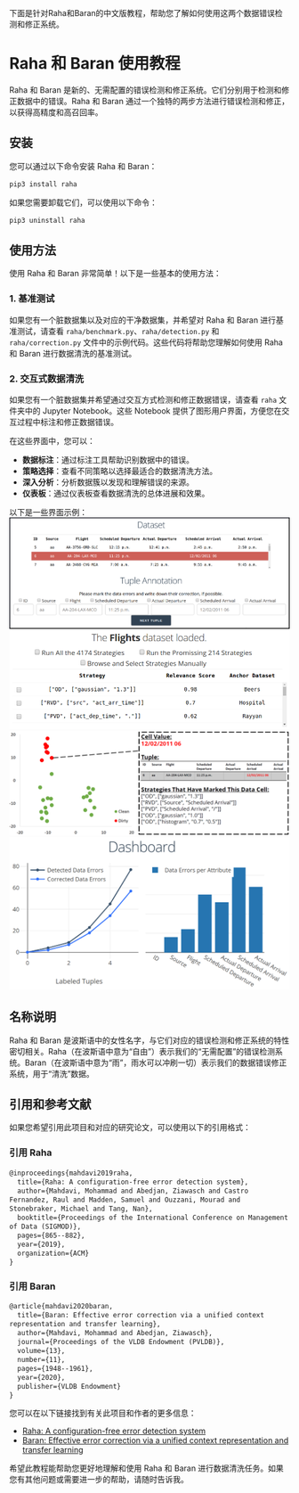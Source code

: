 下面是针对Raha和Baran的中文版教程，帮助您了解如何使用这两个数据错误检测和修正系统。

# Raha 和 Baran 使用教程

Raha 和 Baran 是新的、无需配置的错误检测和修正系统。它们分别用于检测和修正数据中的错误。Raha 和 Baran 通过一个独特的两步方法进行错误检测和修正，以获得高精度和高召回率。

## 安装
您可以通过以下命令安装 Raha 和 Baran：
```bash
pip3 install raha
```

如果您需要卸载它们，可以使用以下命令：
```bash
pip3 uninstall raha
```

## 使用方法
使用 Raha 和 Baran 非常简单！以下是一些基本的使用方法：

### 1. **基准测试**
如果您有一个脏数据集以及对应的干净数据集，并希望对 Raha 和 Baran 进行基准测试，请查看 `raha/benchmark.py`、`raha/detection.py` 和 `raha/correction.py` 文件中的示例代码。这些代码将帮助您理解如何使用 Raha 和 Baran 进行数据清洗的基准测试。

### 2. **交互式数据清洗**
如果您有一个脏数据集并希望通过交互方式检测和修正数据错误，请查看 `raha` 文件夹中的 Jupyter Notebook。这些 Notebook 提供了图形用户界面，方便您在交互过程中标注和修正数据错误。

在这些界面中，您可以：
   - **数据标注**：通过标注工具帮助识别数据中的错误。
   - **策略选择**：查看不同策略以选择最适合的数据清洗方法。
   - **深入分析**：分析数据簇以发现和理解错误的来源。
   - **仪表板**：通过仪表板查看数据清洗的总体进展和效果。

以下是一些界面示例：
   ![数据标注](pictures/ui.png)   
   ![有效策略](pictures/ui_strategies.png)   
   ![深入分析](pictures/ui_clusters.png)   
   ![仪表板](pictures/ui_dashboard.png) 

## 名称说明
Raha 和 Baran 是波斯语中的女性名字，与它们对应的错误检测和修正系统的特性密切相关。Raha（在波斯语中意为“自由”）表示我们的“无需配置”的错误检测系统。Baran（在波斯语中意为“雨”，雨水可以冲刷一切）表示我们的数据错误修正系统，用于“清洗”数据。

## 引用和参考文献
如果您希望引用此项目和对应的研究论文，可以使用以下的引用格式：

### 引用 Raha
```
@inproceedings{mahdavi2019raha,
  title={Raha: A configuration-free error detection system},
  author={Mahdavi, Mohammad and Abedjan, Ziawasch and Castro Fernandez, Raul and Madden, Samuel and Ouzzani, Mourad and Stonebraker, Michael and Tang, Nan},
  booktitle={Proceedings of the International Conference on Management of Data (SIGMOD)},
  pages={865--882},
  year={2019},
  organization={ACM}
}
```

### 引用 Baran
```
@article{mahdavi2020baran,
  title={Baran: Effective error correction via a unified context representation and transfer learning},
  author={Mahdavi, Mohammad and Abedjan, Ziawasch},
  journal={Proceedings of the VLDB Endowment (PVLDB)},
  volume={13},
  number={11},
  pages={1948--1961},
  year={2020},
  publisher={VLDB Endowment}
}
```

您可以在以下链接找到有关此项目和作者的更多信息：
- [Raha: A configuration-free error detection system](https://dl.acm.org/doi/abs/10.1145/3299869.3324956)
- [Baran: Effective error correction via a unified context representation and transfer learning](https://dl.acm.org/doi/abs/10.14778/3407790.3407801)

希望此教程能帮助您更好地理解和使用 Raha 和 Baran 进行数据清洗任务。如果您有其他问题或需要进一步的帮助，请随时告诉我。